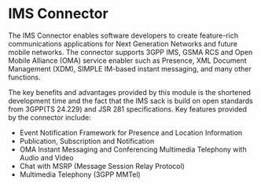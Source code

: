 # IMS Connector
The IMS Connector enables software developers to create feature-rich communications applications for Next Generation Networks and future mobile networks. The connector supports 3GPP IMS, GSMA RCS and Open Mobile Alliance (OMA) service enabler such as Presence, XML Document Management (XDM), SIMPLE IM-based instant messaging, and many other functions.

The key benefits and advantages provided by this module is the shortened development time and the fact that the IMS sack is build on open standards from 3GPP(TS 24.229) and JSR 281 specifications.
Key features provided by the connector include:
* Event Notification Framework for Presence and Location Information
* Publication, Subscription and Notification
* OMA Instant Messaging and Conferencing Multimedia Telephony with Audio and Video
* Chat with MSRP (Message Session Relay Protocol)
* Multimedia Telephony (3GPP MMTel)
